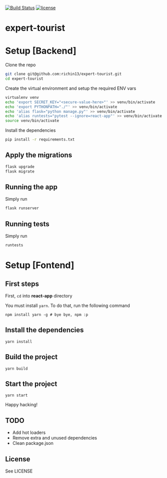 [![Build Status](https://travis-ci.org/richin13/expert-tourist.svg?branch=master)](https://travis-ci.org/richin13/expert-tourist) [![license](https://img.shields.io/github/license/richin13/expert-tourist.svg)](https://opensource.org/licenses/MIT)

# expert-tourist

# Setup [Backend]

Clone the repo

```bash
git clone git@github.com:richin13/expert-tourist.git
cd expert-tourist
```

Create the virtual environment and setup the required ENV vars

```bash
virtualenv venv
echo 'export SECRET_KEY="<secure-value-here>"' >> venv/bin/activate
echo 'export PYTHONPATH="./"' >> venv/bin/activate
echo 'alias flask="python manage.py"' >> venv/bin/activate
echo 'alias runtests="pytest --ignore=react-app"' >> venv/bin/activate
source venv/bin/activate
```

Install the dependencies

```bash
pip install -r requirements.txt
```

## Apply the migrations

```bash
flask upgrade
flask migrate
```

## Running the app

Simply run 

```bash
flask runserver
```

## Running tests

Simply run 

```bash
runtests
```

# Setup [Fontend]


## First steps

First, `cd` into **react-app** directory

You must install `yarn`. To do that, run the following command

```
npm install yarn -g # bye bye, npm :p
```

## Install the dependencies

```
yarn install
```

## Build the project

```
yarn build
```

## Start the project

```
yarn start
```

Happy hacking!


## TODO

 - Add hot loaders
 - Remove extra and unused dependencies
 - Clean package.json


## License

See LICENSE

